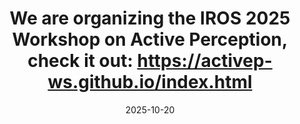 ---
title: "We are organizing the IROS 2025 Workshop on Active Perception, check it out: https://activep-ws.github.io/index.html"
collection: news
type: "Workshop"
date: 2025-10-20
---